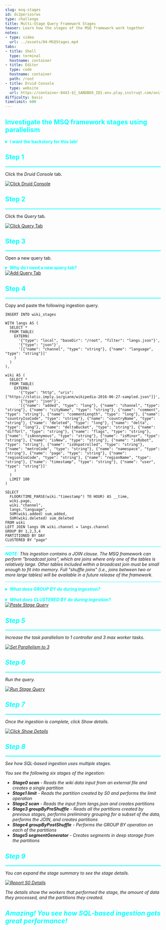 ```yaml
---
slug: msq-stages
id: dc2periosrws
type: challenge
title: Multi-Stage Query Framework Stages
teaser: Learn how the stages of the MSQ framework work together
notes:
- type: video
  url: ../assets/04-MSQStages.mp4
tabs:
- title: Shell
  type: terminal
  hostname: container
- title: Editor
  type: code
  hostname: container
  path: /root
- title: Druid Console
  type: website
  url: https://container-8443-${_SANDBOX_ID}.env.play.instruqt.com/unified-console.html
difficulty: basic
timelimit: 600
---
```


<h2 style="color:cyan">Investigate the MSQ framework stages using parallelism</h2>


<details>
  <summary style="color:cyan"><b>I want the backstory for this lab!</b></summary>
<hr style="background-color:cyan">
We want to understand a bit more about the architecture and operation of the Multi-Stage Query framework.
So in this lab, we'll perform an ingestion that has several stages (due to the <i>GROUP BY</i> clause and the second <i>SELECT</i> clause).
We will also enable some parallelism among the worker tasks.
<br><br>
Once we have completed the ingestion, we will review the report of the stages and workers that performed the ingestion.
<hr style="background-color:cyan">
</details>


<h2 style="color:cyan">Step 1</h2><hr style="color:cyan;background-color:cyan;height:2px">

Click the _Druid Console_ tab.

<a href="#img-1">
  <img alt="Click Druid Console" src="../assets/ClickDruidConsole.png" />
</a>
<a href="#" class="lightbox" id="img-1">
  <img alt="Click Druid Console" src="../assets/ClickDruidConsole.png" />
</a>

<h2 style="color:cyan">Step 2</h2><hr style="color:cyan;background-color:cyan;height:2px">

Click the _Query_ tab.

<a href="#img-2">
  <img alt="Click Query Tab" src="../assets/ClickQueryTab.png" />
</a>
<a href="#" class="lightbox" id="img-2">
  <img alt="Click Query Tab" src="../assets/ClickQueryTab.png" />
</a>

<h2 style="color:cyan">Step 3</h2><hr style="color:cyan;background-color:cyan;height:2px">

Open a new query tab.

<details>
  <summary style="color:cyan"><b>Why do I need a new query tab?</b></summary>
<hr style="background-color:cyan">
Strictly speaking, you don't <i>need</i> a new tab for this query.
But, sometimes it's helpful to be able to use multiple tabs for various operations so you can refer back to previous operations and their results.
<hr style="background-color:cyan">
</details>

<a href="#img-3">
  <img alt="Add Query Tab" src="../assets/AddQueryTab.png" />
</a>
<a href="#" class="lightbox" id="img-3">
  <img alt="Add Query Tab" src="../assets/AddQueryTab.png" />
</a>


<h2 style="color:cyan">Step 4</h2><hr style="color:cyan;background-color:cyan;height:2px">

Copy and paste the following ingestion query.

```
INSERT INTO wiki_stages

WITH langs AS (
  SELECT *
  FROM TABLE(
    EXTERN(
      '{"type": "local", "baseDir": "/root", "filter": "langs.json"}',
      '{"type": "json"}',
      '[{"name": "channel", "type": "string"}, {"name": "language", "type": "string"}]'
    )
  )
),

wiki AS (
  SELECT *
  FROM TABLE(
    EXTERN(
      '{"type": "http", "uris": ["https://static.imply.io/gianm/wikipedia-2016-06-27-sampled.json"]}',
      '{"type": "json"}',
      '[{"name": "added", "type": "long"}, {"name": "channel", "type": "string"}, {"name": "cityName", "type": "string"}, {"name": "comment", "type": "string"}, {"name": "commentLength", "type": "long"}, {"name": "countryIsoCode", "type": "string"}, {"name": "countryName", "type": "string"}, {"name": "deleted", "type": "long"}, {"name": "delta", "type": "long"}, {"name": "deltaBucket", "type": "string"}, {"name": "diffUrl", "type": "string"}, {"name": "flags", "type": "string"}, {"name": "isAnonymous", "type": "string"}, {"name": "isMinor", "type": "string"}, {"name": "isNew", "type": "string"}, {"name": "isRobot", "type": "string"}, {"name": "isUnpatrolled", "type": "string"}, {"name": "metroCode", "type": "string"}, {"name": "namespace", "type": "string"}, {"name": "page", "type": "string"}, {"name": "regionIsoCode", "type": "string"}, {"name": "regionName", "type": "string"}, {"name": "timestamp", "type": "string"}, {"name": "user", "type": "string"}]'
    )
  )
  LIMIT 100
)

SELECT
  FLOOR(TIME_PARSE(wiki."timestamp") TO HOUR) AS __time,
  wiki.page,
  wiki."channel",
  langs."language",
  SUM(wiki.added) sum_added,
  SUM(wiki.deleted) sum_deleted
FROM wiki
LEFT JOIN langs ON wiki.channel = langs.channel
GROUP BY 1,2,3,4
PARTITIONED BY DAY
CLUSTERED BY "page"
```

<hr style="background-color:cyan">
<p><span style="color:cyan"><strong><em>NOTE:</em></strong></span> <i>This ingestion contains a JOIN clause.
The MSQ framework can perform "broadcast joins", which are joins where only one of the tables is relatively large.
Other tables included within a broadcast join must be small enough to fit into memory.
Full "shuffle joins" (i.e., joins between two or more large tables) will be available in a future release of the framework.</i></p>
<hr style="background-color:cyan">

<details>
  <summary style="color:cyan"><b>What does <i>GROUP BY<i/> do during ingestion?</b></summary>
<hr style="background-color:cyan">
The <i>GROUP BY<i/> clause, when used during ingestion, tells Druid to aggregate rows.
Notice in the <i>SELECT<i/> clause the use of <i>FLOOR(...TO HOUR)<i/>, which truncates the values of the timestamps to hours.
Then, the <i>GROUP BY<i/> clause allows rows within the same hour and <i>page<i/> value to be aggregated (i.e., Druid sums <i>added<i/> and <i>deleted<i/> values).
<hr style="background-color:cyan">
</details>

<br>
<details>
  <summary style="color:cyan"><b>What does <i>CLUSTERED BY<i/> do during ingestion?</b></summary>
<hr style="background-color:cyan">
The <i>CLUSTERED BY<i/> clause specifies secondary partitioning of segments.
You can read about secondary partitioning <a href="https://druid.staged.apache.org/docs/latest/ingestion/partitioning.html#secondary-partitioning" target="_blank">here</a>.
When you know the main dimensions that users will use to query, you can use these for secondary partitioning.
Secondary partitioning is useful because it improves locality which increases query performance.
<hr style="background-color:cyan">
</details>

<a href="#img-4">
  <img alt="Paste Stage Query" src="../assets/PasteStageQuery.png" />
</a>
<a href="#" class="lightbox" id="img-4">
  <img alt="Paste Stage Query" src="../assets/PasteStageQuery.png" />
</a>

<h2 style="color:cyan">Step 5</h2><hr style="color:cyan;background-color:cyan;height:2px">

Increase the task parallelism to 1 controller and 3 max worker tasks.

<a href="#img-5">
  <img alt="Set Parallelism to 3" src="../assets/SetParallel2.png" />
</a>
<a href="#" class="lightbox" id="img-5">
  <img alt="Set Parallelism to 3" src="../assets/SetParallel2.png" />
</a>

<h2 style="color:cyan">Step 6</h2><hr style="color:cyan;background-color:cyan;height:2px">

Run the query.

<a href="#img-6">
  <img alt="Run Stage Query" src="../assets/RunStageQuery.png" />
</a>
<a href="#" class="lightbox" id="img-6">
  <img alt="Run Stage Query" src="../assets/RunStageQuery.png" />
</a>

<h2 style="color:cyan">Step 7</h2><hr style="color:cyan;background-color:cyan;height:2px">

Once the ingestion is complete, click _Show details_.

<a href="#img-7">
  <img alt="Click Show Details" src="../assets/ClickShowStats.png" />
</a>
<a href="#" class="lightbox" id="img-7">
  <img alt="Click Show Details" src="../assets/ClickShowStats.png" />
</a>

<h2 style="color:cyan">Step 8</h2><hr style="color:cyan;background-color:cyan;height:2px">

See how SQL-based ingestion uses multiple stages.

You see the following six stages of the ingestion:
- <b>Stage0 scan</b> - Reads the wiki data input from an external file and creates a single partition
- <b>Stage1 limit</b> - Reads the partition created by S0 and performs the limit operation
- <b>Stage2 scan</b> - Reads the input from _langs.json_ and creates partitions
- <b>Stage3 groupByPreShuffle</b> - Reads all the partitions created by previous stages, performs preliminary grouping for a subset of the data, performs the _JOIN_, and creates partitions
- <b>Stage4 groupByPostShuffle</b> - Performs the _GROUP BY_ operation on each of the partitions
- <b>Stage5 segmentGenerator</b> - Creates segments in deep storage from the partitions

<h2 style="color:cyan">Step 9</h2><hr style="color:cyan;background-color:cyan;height:2px">

You can expand the stage summary to see the stage details.

<a href="#img-9">
  <img alt="Report S0 Details" src="../assets/ReportS0Details.png" />
</a>
<a href="#" class="lightbox" id="img-9">
  <img alt="Report S0 Details" src="../assets/ReportS0Details.png" />
</a>

The details show the workers that performed the stage, the amount of data they processed, and the partitions they created.


<h2 style="color:cyan">Amazing! You see how SQL-based ingestion gets great performance!</h2>


<style type="text/css" rel="stylesheet">
.lightbox { display: none; position: fixed; justify-content: center; align-items: center; z-index: 999; top: 0; left: 0; right: 0; bottom: 0; padding: 1rem; background: rgba(0, 0, 0, 0.8); }
.lightbox:target { display: flex; }
.lightbox img { max-height: 100% }
.thumbnail:hover {
    position:fixed;
    top:-25px;
    left:-35px;
    width:500px;
    height:auto;
    display:block;
    z-index:999;
}
</style>
